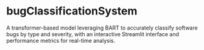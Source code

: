 # bugClassificationSystem
A transformer-based model leveraging BART to accurately classify software bugs by type and severity, with an interactive Streamlit interface and performance metrics for real-time analysis.
